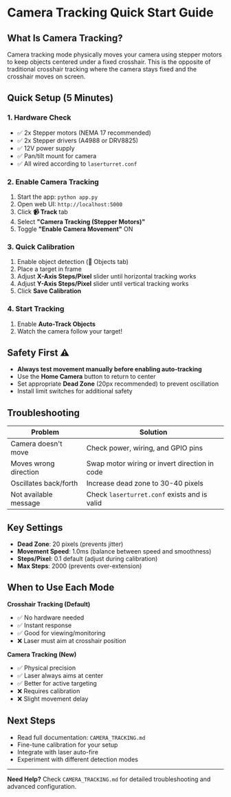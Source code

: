 # Camera Tracking Quick Start Guide

## What Is Camera Tracking?

Camera tracking mode physically moves your camera using stepper motors to keep objects centered under a fixed crosshair. This is the opposite of traditional crosshair tracking where the camera stays fixed and the crosshair moves on screen.

## Quick Setup (5 Minutes)

### 1. Hardware Check

- ✅ 2x Stepper motors (NEMA 17 recommended)
- ✅ 2x Stepper drivers (A4988 or DRV8825)
- ✅ 12V power supply
- ✅ Pan/tilt mount for camera
- ✅ All wired according to `laserturret.conf`

### 2. Enable Camera Tracking

1. Start the app: `python app.py`
2. Open web UI: `http://localhost:5000`
3. Click **📹 Track** tab
4. Select **"Camera Tracking (Stepper Motors)"**
5. Toggle **"Enable Camera Movement"** ON

### 3. Quick Calibration

1. Enable object detection (👤 Objects tab)
2. Place a target in frame
3. Adjust **X-Axis Steps/Pixel** slider until horizontal tracking works
4. Adjust **Y-Axis Steps/Pixel** slider until vertical tracking works
5. Click **Save Calibration**

### 4. Start Tracking

1. Enable **Auto-Track Objects**
2. Watch the camera follow your target!

## Safety First ⚠️

- **Always test movement manually before enabling auto-tracking**
- Use the **Home Camera** button to return to center
- Set appropriate **Dead Zone** (20px recommended) to prevent oscillation
- Install limit switches for additional safety

## Troubleshooting

| Problem | Solution |
|---------|----------|
| Camera doesn't move | Check power, wiring, and GPIO pins |
| Moves wrong direction | Swap motor wiring or invert direction in code |
| Oscillates back/forth | Increase dead zone to 30-40 pixels |
| Not available message | Check `laserturret.conf` exists and is valid |

## Key Settings

- **Dead Zone**: 20 pixels (prevents jitter)
- **Movement Speed**: 1.0ms (balance between speed and smoothness)
- **Steps/Pixel**: 0.1 default (adjust during calibration)
- **Max Steps**: 2000 (prevents over-extension)

## When to Use Each Mode

**Crosshair Tracking (Default)**

- ✅ No hardware needed
- ✅ Instant response
- ✅ Good for viewing/monitoring
- ❌ Laser must aim at crosshair position

**Camera Tracking (New)**

- ✅ Physical precision
- ✅ Laser always aims at center
- ✅ Better for active targeting
- ❌ Requires calibration
- ❌ Slight movement delay

## Next Steps

- Read full documentation: `CAMERA_TRACKING.md`
- Fine-tune calibration for your setup
- Integrate with laser auto-fire
- Experiment with different detection modes

---

**Need Help?** Check `CAMERA_TRACKING.md` for detailed troubleshooting and advanced configuration.
